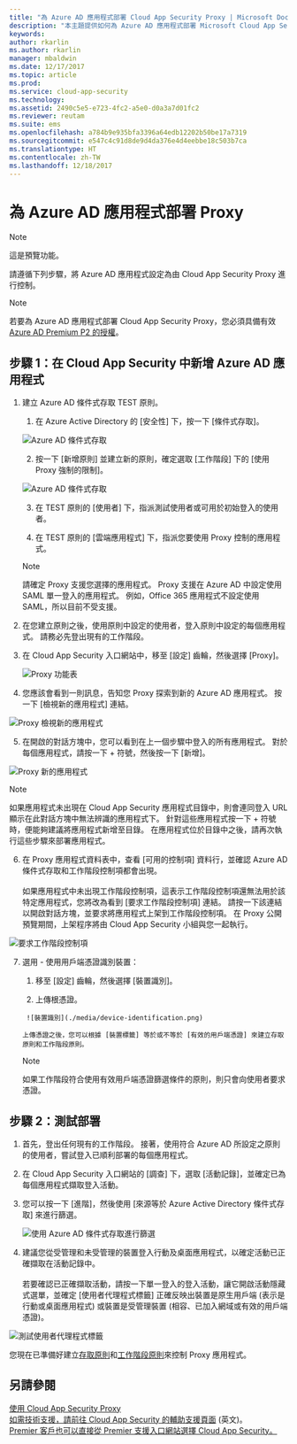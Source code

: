 ```yaml
---
title: "為 Azure AD 應用程式部署 Cloud App Security Proxy | Microsoft Docs"
description: "本主題提供如何為 Azure AD 應用程式部署 Microsoft Cloud App Security Proxy 的資訊。"
keywords: 
author: rkarlin
ms.author: rkarlin
manager: mbaldwin
ms.date: 12/17/2017
ms.topic: article
ms.prod: 
ms.service: cloud-app-security
ms.technology: 
ms.assetid: 2490c5e5-e723-4fc2-a5e0-d0a3a7d01fc2
ms.reviewer: reutam
ms.suite: ems
ms.openlocfilehash: a784b9e935bfa3396a64edb12202b50be17a7319
ms.sourcegitcommit: e547c4c91d8de9d4da376e4d4eebbe18c503b7ca
ms.translationtype: HT
ms.contentlocale: zh-TW
ms.lasthandoff: 12/18/2017
---
```

# <a name="deploy-proxy-for-azure-ad-apps"></a>為 Azure AD 應用程式部署 Proxy

> [!NOTE]
> 這是預覽功能。

請遵循下列步驟，將 Azure AD 應用程式設定為由 Cloud App Security Proxy 進行控制。

> [!NOTE]
> 若要為 Azure AD 應用程式部署 Cloud App Security Proxy，您必須具備有效 [Azure AD Premium P2 的授權](https://docs.microsoft.com/azure/active-directory/license-users-groups)。

## <a name="step-1-add-azure-ad-apps-in-cloud-app-security"></a>步驟 1：在 Cloud App Security 中新增 Azure AD 應用程式  

1. 建立 Azure AD 條件式存取 TEST 原則。

    1. 在 Azure Active Directory 的 [安全性] 下，按一下 [條件式存取]。

     ![Azure AD 條件式存取](./media/aad-conditional-access.png)

    2. 按一下 [新增原則] 並建立新的原則，確定選取 [工作階段] 下的 [使用 Proxy 強制的限制]。

     ![Azure AD 條件式存取](./media/proxy-deploy-restrictions-aad.png)

    3. 在 TEST 原則的 [使用者] 下，指派測試使用者或可用於初始登入的使用者。
    
    4. 在 TEST 原則的 [雲端應用程式] 下，指派您要使用 Proxy 控制的應用程式。 

     > [!NOTE]
     >請確定 Proxy 支援您選擇的應用程式。 Proxy 支援在 Azure AD 中設定使用 SAML 單一登入的應用程式。 例如，Office 365 應用程式不設定使用 SAML，所以目前不受支援。


2.  在您建立原則之後，使用原則中設定的使用者，登入原則中設定的每個應用程式。 請務必先登出現有的工作階段。

3.  在 Cloud App Security 入口網站中，移至 [設定] 齒輪，然後選擇 [Proxy]。 
    
      ![Proxy 功能表](./media/proxy-menu.png)

4.  您應該會看到一則訊息，告知您 Proxy 探索到新的 Azure AD 應用程式。 按一下 [檢視新的應用程式] 連結。

 ![Proxy 檢視新的應用程式](./media/proxy-view-new-apps.png)

5.  在開啟的對話方塊中，您可以看到在上一個步驟中登入的所有應用程式。 對於每個應用程式，請按一下 + 符號，然後按一下 [新增]。

 ![Proxy 新的應用程式](./media/proxy-new-app.png)

 > [!NOTE]
 > 如果應用程式未出現在 Cloud App Security 應用程式目錄中，則會連同登入 URL 顯示在此對話方塊中無法辨識的應用程式下。 針對這些應用程式按一下 + 符號時，便能夠建議將應用程式新增至目錄。 在應用程式位於目錄中之後，請再次執行這些步驟來部署應用程式。 

6.  在 Proxy 應用程式資料表中，查看 [可用的控制項] 資料行，並確認 Azure AD 條件式存取和工作階段控制項都會出現。 <br></br>如果應用程式中未出現工作階段控制項，這表示工作階段控制項還無法用於該特定應用程式，您將改為看到 [要求工作階段控制項] 連結。 請按一下該連結以開啟對話方塊，並要求將應用程式上架到工作階段控制項。 在 Proxy 公開預覽期間，上架程序將由 Cloud App Security 小組與您一起執行。
  
 ![要求工作階段控制項](./media/request-session-control.png)

7. 選用 - 使用用戶端憑證識別裝置：

      1. 移至 [設定] 齒輪，然後選擇 [裝置識別]。

      2. 上傳根憑證。

        ![裝置識別](./media/device-identification.png)
 
       上傳憑證之後，您可以根據 [裝置標籤] 等於或不等於 [有效的用戶端憑證] 來建立存取原則和工作階段原則。
 
      > [!NOTE]
      >如果工作階段符合使用有效用戶端憑證篩選條件的原則，則只會向使用者要求憑證。 

## <a name="step-2-test-the-deployment"></a>步驟 2：測試部署

1. 首先，登出任何現有的工作階段。 接著，使用符合 Azure AD 所設定之原則的使用者，嘗試登入已順利部署的每個應用程式。 

2.  在 Cloud App Security 入口網站的 [調查] 下，選取 [活動記錄]，並確定已為每個應用程式擷取登入活動。

3.  您可以按一下 [進階]，然後使用 [來源等於 Azure Active Directory 條件式存取] 來進行篩選。

     ![使用 Azure AD 條件式存取進行篩選](./media/sso-logon.png)

3. 建議您從受管理和未受管理的裝置登入行動及桌面應用程式，以確定活動已正確擷取在活動記錄中。<br></br>
若要確認已正確擷取活動，請按一下單一登入的登入活動，讓它開啟活動隱藏式選單，並確定 [使用者代理程式標籤] 正確反映出裝置是原生用戶端 (表示是行動或桌面應用程式) 或裝置是受管理裝置 (相容、已加入網域或有效的用戶端憑證)。
 
 ![測試使用者代理程式標籤](./media/domain-joined.png)


您現在已準備好建立[存取原則](access-policy-aad.md)和[工作階段原則](session-policy-aad.md)來控制 Proxy 應用程式。



## <a name="see-also"></a>另請參閱  
[使用 Cloud App Security Proxy](proxy-intro-aad.md)   
[如需技術支援，請前往 Cloud App Security 的輔助支援頁面](http://support.microsoft.com/oas/default.aspx?prid=16031)  \(英文\)。  
[Premier 客戶也可以直接從 Premier 支援入口網站選擇 Cloud App Security。](https://premier.microsoft.com/)  
  